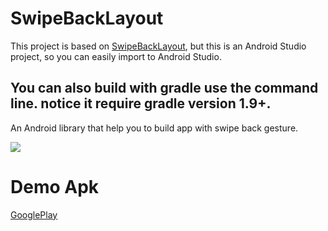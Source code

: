 SwipeBackLayout
===

This project is based on [SwipeBackLayout](https://github.com/Issacw0ng/SwipeBackLayout), but this is an Android Studio project, so you can easily import to Android Studio.

You can also build with gradle use the command line. notice it require gradle version 1.9+.
---

An Android library that help you to build app with swipe back gesture.


![](https://github.com/Issacw0ng/SwipeBackLayout/blob/master/art/screenshot.png?raw=true)


Demo Apk
===
[GooglePlay](https://play.google.com/store/apps/details?id=me.imid.swipebacklayout.demo)
